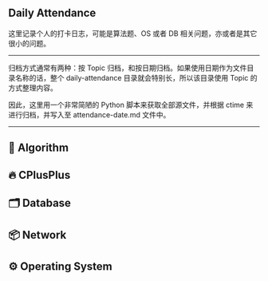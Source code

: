 
## Daily Attendance

这里记录个人的打卡日志，可能是算法题、OS 或者 DB 相关问题，亦或者是其它很小的问题。

---

归档方式通常有两种：按 Topic 归档，和按日期归档。如果使用日期作为文件目录名称的话，整个 daily-attendance 目录就会特别长，所以该目录使用 Topic 的方式整理内容。

因此，这里用一个非常简陋的 Python 脚本来获取全部源文件，并根据 ctime 来进行归档，并写入至 attendance-date.md 文件中。

---


## :telescope:	Algorithm


## :fire: CPlusPlus


## :card_index_dividers: Database


## :package: Network


## :gear: Operating System
